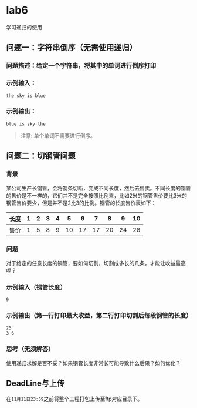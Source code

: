 # lab6
学习递归的使用
## 问题一：字符串倒序（无需使用递归）
### 问题描述：给定一个字符串，将其中的单词进行倒序打印
### 示例输入：
```
the sky is blue
```
### 示例输出：
```
blue is sky the
```
> 注意: 单个单词不需要进行倒序。

## 问题二：切钢管问题
### 背景 
某公司生产长钢管，会将钢条切断，变成不同长度，然后去售卖。不同长度的钢管的售价是不一样的，它们并不是完全按照比例来，比如2米的钢管售价要比3米的钢管售价要少，但是并不是2比3的比例。钢管的长度售价表如下：

|长度|1|2|3|4|5|6|7|8|9|10|
|-|-|-|-|-|-|-|-|-|-|-
|售价|1|5|8|9|10|17|17|20|24|28|

### 问题
对于给定的任意长度的钢管，要如何切割，切割成多长的几条，才能让收益最高呢？
### 示例输入（钢管长度）
```
9
```
### 示例输出（第一行打印最大收益，第二行打印切割后每段钢管的长度）
```
25
3 6
```
### 思考（无须解答）
使用递归求解是否不妥？如果钢管长度非常长可能导致什么后果？如何优化？
## DeadLine与上传
在```11月11日23:59```之前将整个工程打包上传至ftp对应目录下。

